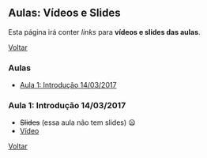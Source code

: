 ## Aulas: Vídeos e Slides

Esta página irá conter *links* para **vídeos e slides das aulas**.

[Voltar](./index.html)

### Aulas

- [Aula 1: Introdução 14/03/2017](#aula-1-introdução-14032017)

### Aula 1: Introdução 14/03/2017

- ~~Slides~~ (essa aula não tem slides) :frowning:
- [Vídeo](#aula-1-introdução-14032017)

[Voltar](#aulas)

